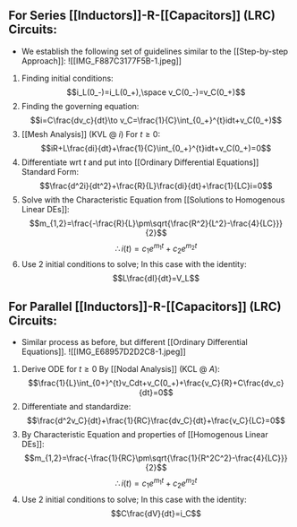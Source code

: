 ## For Series [[Inductors]]-R-[[Capacitors]] (LRC) Circuits:
- We establish the following set of guidelines similar to the [[Step-by-step Approach]]:
![[IMG_F887C3177F5B-1.jpeg]]
1. Finding initial conditions:$$i_L(0_-)=i_L(0_+),\space v_C(0_-)=v_C(0_+)$$
2. Finding the governing equation:$$i=C\frac{dv_c}{dt}\to v_C=\frac{1}{C}\int_{0_+}^{t}idt+v_C(0_+)$$
3. [[Mesh Analysis]] (KVL @ $i$) For $t\geq0$:$$iR+L\frac{di}{dt}+\frac{1}{C}\int_{0_+}^{t}idt+v_C(0_+)=0$$
4. Differentiate wrt $t$ and put into [[Ordinary Differential Equations]] Standard Form:$$\frac{d^2i}{dt^2}+\frac{R}{L}\frac{di}{dt}+\frac{1}{LC}i=0$$
5. Solve with the Characteristic Equation from [[Solutions to Homogenous Linear DEs]]:$$m_{1,2}=\frac{-\frac{R}{L}\pm\sqrt{\frac{R^2}{L^2}-\frac{4}{LC}}}{2}$$$$\therefore i(t)=c_1e^{m_1t}+c_2e^{m_2t}$$
6. Use 2 initial conditions to solve; In this case with the identity:$$L\frac{dI}{dt}=V_L$$
## For Parallel [[Inductors]]-R-[[Capacitors]] (LRC) Circuits:
- Similar process as before, but different [[Ordinary Differential Equations]].
![[IMG_E68957D2D2C8-1.jpeg]]
1. Derive ODE for $t\geq0$ By [[Nodal Analysis]] (KCL @ $A$):$$\frac{1}{L}\int_{0+}^{t}v_Cdt+v_C(0_+)+\frac{v_C}{R}+C\frac{dv_c}{dt}=0$$
2. Differentiate and standardize:$$\frac{d^2v_C}{dt}+\frac{1}{RC}\frac{dv_C}{dt}+\frac{v_C}{LC}=0$$
3. By Characteristic Equation and properties of [[Homogenous Linear DEs]]:$$m_{1,2}=\frac{-\frac{1}{RC}\pm\sqrt{\frac{1}{R^2C^2}-\frac{4}{LC}}}{2}$$$$\therefore i(t)=c_1e^{m_1t}+c_2e^{m_2t}$$
4. Use 2 initial conditions to solve; In this case with the identity:$$C\frac{dV}{dt}=i_C$$

